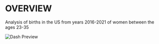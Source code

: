 # OVERVIEW
Analysis of births in the US from years 2016-2021 of women between the ages 23-35

![Dash Preview]([https://raw.githubusercontent.com/Descent098/ezcv/master/.github/logo.png](https://github.com/JBBrian/US-Births/blob/8e5c7d4f5ac3ecced23cf4728b3e68a8d87f24f3/DASH-SCREENSHOT.png)https://github.com/JBBrian/US-Births/blob/8e5c7d4f5ac3ecced23cf4728b3e68a8d87f24f3/DASH-SCREENSHOT.png)

